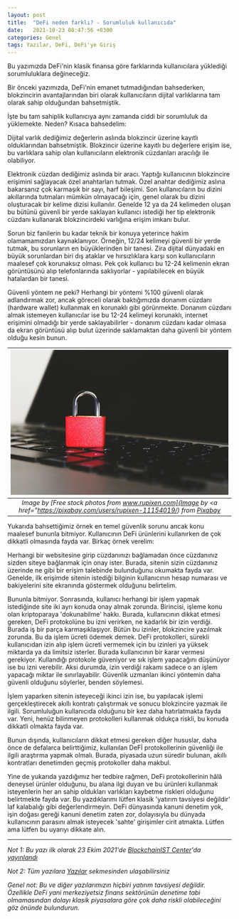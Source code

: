 ```yaml
---
layout: post
title:  "DeFi neden farklı? - Sorumluluk kullanıcıda"
date:   2021-10-23 08:47:56 +0300
categories: Genel
tags: Yazılar, DeFi, DeFi'ye Giriş
---
```


Bu yazımızda DeFi'nin klasik finansa göre farklarında kullanıcılara yüklediği sorumluluklara değineceğiz. 

Bir önceki yazımızda, DeFi'nin emanet tutmadığından bahsederken, blokzincirin avantajlarından biri olarak kullanıcıların dijital varlıklarına tam olarak sahip olduğundan bahsetmiştik. 

İşte bu tam sahiplik kullanıcıya aynı zamanda ciddi bir sorumluluk da yüklemekte. Neden? Kısaca bahsedelim: 

Dijital varlık dediğimiz değerlerin aslında blokzincir üzerine kayıtlı olduklarından bahsetmiştik. Blokzincir üzerine kayıtlı bu değerlere erişim ise, bu varlıklara sahip olan kullanıcıların elektronik cüzdanları aracılığı ile olabiliyor. 

Elektronik cüzdan dediğimiz aslında bir aracı. Yaptığı kullanıcının blokzincire erişimini sağlayacak özel anahtarları tutmak. Özel anahtar dediğimiz aslına bakarsanız çok karmaşık bir sayı, harf bileşimi. Son kullanıcıların bu dizini akıllarında tutmaları mümkün olmayacağı için, genel olarak bu dizini oluşturacak bir kelime dizisi kullanılır. Genelde 12 ya da 24 kelimeden oluşan bu bütünü güvenli bir yerde saklayan kullanıcı istediği her tip elektronik cüzdanı kullanarak blokzincirdeki varlığına erişim imkanı bulur. 

Sorun biz fanilerin bu kadar teknik bir konuya yeterince hakim olamamamızdan kaynaklanıyor. Örneğin, 12/24 kelimeyi güvenli bir yerde tutmak, bu sorunların en büyüklerinden bir tanesi. Zira dijital dünyadaki en büyük sorunlardan biri dış ataklar ve hırsızlıklara karşı son kullanıcıların maalesef çok korunaksız olması. Pek çok kullanıcı bu 12-24 kelimenin ekran görüntüsünü alıp telefonlarında saklıyorlar - yapılabilecek en büyük hatalardan bir tanesi. 

Güvenli yöntem ne peki? Herhangi bir yöntemi %100 güvenli olarak adlandırmak zor, ancak göreceli olarak baktığımızda donanım cüzdanı (hardware wallet) kullanmak en korunaklı gibi görünmekte. Donanım cüzdanı almak istemeyen kullanıcılar ise bu 12-24 kelimeyi korunaklı, internet erişimini olmadığı bir yerde saklayabilirler - donanım cüzdanı kadar olmasa da ekran görüntüsü alıp bulut üzerinde saklamaktan daha güvenli bir yöntem olduğu kesin bunun. 

| ![security](/assets/cyber-g3b297423d_800.jpg)|
|:--:| 
| *Image by [Free stock photos from www.rupixen.com](Image by <a href="https://pixabay.com/users/rupixen-11154019/) from [Pixabay](https://pixabay.com/)*|

Yukarıda bahsettiğimiz örnek en temel güvenlik sorunu ancak konu maalesef bununla bitmiyor. Kullanıcının DeFi ürünlerini kullanırken de çok dikkatli olmasında fayda var. Birkaç örnek verelim: 

Herhangi bir websitesine girip cüzdanınızı bağlamadan önce cüzdanınız sizden siteye bağlanmak için onay ister. Burada, sitenin sizin cüzdanınız üzerinde ne gibi bir erişim talebinde bulunduğunu okumakta fayda var. Genelde, ilk erişimde sitenin istediği bilginin kullanıcının hesap numarası ve bakiyelerini site ekranında  göstermek olduğunu belirtelim. 

Bununla bitmiyor. Sonrasında, kullanıcı herhangi bir işlem yapmak istediğinde site iki ayrı konuda onay almak zorunda. Birincisi, işleme konu olan kriptoparaya 'dokunabilme' hakkı. Burada, kullanıcının dikkat etmesi gereken, DeFi protokolüne bu izni verirken, ne kadarlık bir izin verdiği. Burada iş bir parça karmaşıklaşıyor. Bütün bu izinler, blokzincire yazılmak zorunda. Bu da işlem ücreti ödemek demek. DeFi protokolleri, sürekli kullanıcıdan izin alıp işlem ücreti vermemek için bu izinleri ya yüksek miktarda ya da limitsiz isterler. Burada kullanıcının bir karar vermesi gerekiyor. Kullandığı protokole güveniyor ve sık işlem yapacağını düşünüyor ise bu izni verebilir. Aksi durumda, izin verdiği rakamı sadece o an işlem yapacağı miktar ile sınırlayabilir. Güvenlik uzmanları ikinci yöntemin daha güvenli olduğunu söylerler, benden söylemesi. 

İşlem yaparken sitenin isteyeceği ikinci izin ise, bu yapılacak işlemi gerçekleştirecek akıllı kontratı çalıştırmak ve sonucu blokzincire yazmak ile ilgili. Sorumluluğun kullanıcıda olduğunu bir kez daha hatırlatmakta fayda var. Yeni, henüz bilinmeyen protokolleri kullanmak oldukça riskli, bu konuda dikkatli olmakta fayda var. 

Bunun dışında, kullanıcıların dikkat etmesi gereken diğer hususlar, daha önce de defalarca belirttiğimiz, kullanılan DeFİ protokollerinin güvenliği ile ilgili araştırma yapmak olmalı. Burada, piyasada uzun süredir bulunan, akıllı kontratları denetimden geçmiş protokoller daha makbul. 

Yine de yukarıda yazdığımız her tedbire rağmen, DeFi protokollerinin hâlâ deneysel ürünler olduğunu, bu alana ilgi duyan ve bu ürünleri kullanmak isteyenlerin her an sahip oldukları varlıkları kaybetme riskleri olduğunu belirtmekte fayda var. Bu yazdıklarımı lütfen klasik 'yatırım tavsiyesi değildir' laf kalabalığı gibi değerlendirmeyin. DeFi dünyasında kanuni denetim yok, işin doğası gereği kanuni denetim zaten zor, dolayısıyla bu dünyada kullanıcının parasını almak isteyecek 'sahte' girişimler cirit atmakta. Lütfen ama lütfen bu uyarıyı dikkate alın. 

---

*Not 1: Bu yazı ilk olarak 23 Ekim 2021'de [BlockchainIST Center](https://medium.com/blockchainist-center)'da [yayınlandı](https://medium.com/blockchainist-center/defi-neden-farkl%C4%B1-sorumluluk-kullan%C4%B1c%C4%B1da-f983bc4ce402)*

*Not 2: Tüm yazılara [Yazılar](/articles/) sekmesinden ulaşabilirsiniz*

*Genel not: Bu ve diğer yazılarımızın hiçbiri yatırım tavsiyesi değildir. Özellikle DeFi yani merkeziyetsiz finans sektörünün denetime tabi olmamasından dolayı klasik piyasalara göre çok daha riskli olabileceğini göz önünde bulundurun.* 
